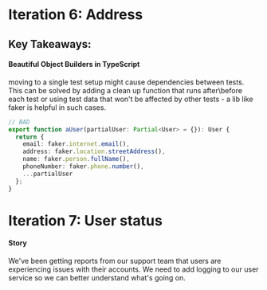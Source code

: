 # Iteration 6: Address

## Key Takeaways:

#### Beautiful Object Builders in TypeScript

moving to a single test setup might cause dependencies between tests.
This can be solved by adding a clean up function that runs after\before each test 
or using test data that won't be affected by other tests - a lib like faker is helpful in such cases.

```typescript
// BAD
export function aUser(partialUser: Partial<User> = {}): User {
  return {
    email: faker.internet.email(),
    address: faker.location.streetAddress(),
    name: faker.person.fullName(),
    phoneNumber: faker.phone.number(),
    ...partialUser
  };
}
```

# Iteration 7: User status

#### Story

We've been getting reports from our support team that users are experiencing issues with their accounts. We need to add logging to our user service so we can better understand what's going on.
